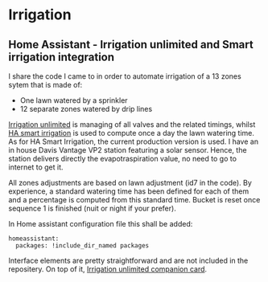 # Irrigation

## Home Assistant - Irrigation unlimited and Smart irrigation integration

I share the code I came to in order to automate irrigation of a 13 zones sytem that is made of:
- One lawn watered by a sprinkler
- 12 separate zones watered by drip lines

<p><a href="https://github.com/rgc99/irrigation_unlimited">Irrigation unlimited</a> is managing of all valves and the related timings, whilst <a href="https://github.com/jeroenterheerdt/HAsmartirrigation">HA smart irrigation</a> is used to compute once a day the lawn watering time. As for HA Smart Irrigation, the current production version is used. I have an in house Davis Vantage VP2 station featuring a solar sensor. Hence, the station delivers directly the evapotraspiration value, no need to go to internet to get it.</p>

All zones adjustments are based on lawn adjustment (id7 in the code). By experience, a standard watering time has been defined for each of them and a percentage is computed from this standard time. Bucket is reset once sequence 1 is finished (nuit or night if your prefer).

In Home assistant configuration file this shall be added:
```
homeassistant:
  packages: !include_dir_named packages
```

Interface elements are pretty straightforward and are not included in the repositery. On top of it, <a href="https://github.com/rgc99/irrigation-unlimited-card">Irrigation unlimited companion card</a>.